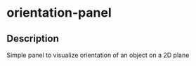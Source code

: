 # orientation-panel

## Description

Simple panel to visualize orientation of an object on a 2D plane
